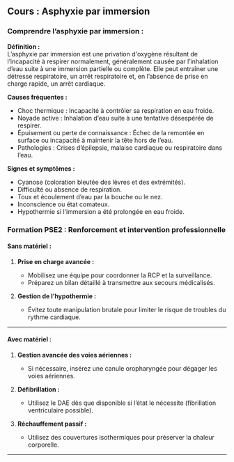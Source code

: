 ## **Cours : Asphyxie par immersion**

### **Comprendre l’asphyxie par immersion :**

**Définition :**  
L’asphyxie par immersion est une privation d'oxygène résultant de l’incapacité à respirer normalement, généralement causée par l’inhalation d’eau suite à une immersion partielle ou complète. Elle peut entraîner une détresse respiratoire, un arrêt respiratoire et, en l’absence de prise en charge rapide, un arrêt cardiaque.

**Causes fréquentes :**

- Choc thermique : Incapacité à contrôler sa respiration en eau froide.
- Noyade active : Inhalation d’eau suite à une tentative désespérée de respirer.
- Épuisement ou perte de connaissance : Échec de la remontée en surface ou incapacité à maintenir la tête hors de l’eau.
- Pathologies : Crises d’épilepsie, malaise cardiaque ou respiratoire dans l’eau.

**Signes et symptômes :**

- Cyanose (coloration bleutée des lèvres et des extrémités).
- Difficulté ou absence de respiration.
- Toux et écoulement d’eau par la bouche ou le nez.
- Inconscience ou état comateux.
- Hypothermie si l’immersion a été prolongée en eau froide.

### **Formation PSE2 : Renforcement et intervention professionnelle**

#### **Sans matériel :**

1. **Prise en charge avancée :**
    
    - Mobilisez une équipe pour coordonner la RCP et la surveillance.
    - Préparez un bilan détaillé à transmettre aux secours médicalisés.
2. **Gestion de l’hypothermie :**
    
    - Évitez toute manipulation brutale pour limiter le risque de troubles du rythme cardiaque.

---

#### **Avec matériel :**

1. **Gestion avancée des voies aériennes :**
    
    - Si nécessaire, insérez une canule oropharyngée pour dégager les voies aériennes.
2. **Défibrillation :**
    
    - Utilisez le DAE dès que disponible si l’état le nécessite (fibrillation ventriculaire possible).
3. **Réchauffement passif :**
    
    - Utilisez des couvertures isothermiques pour préserver la chaleur corporelle.

---